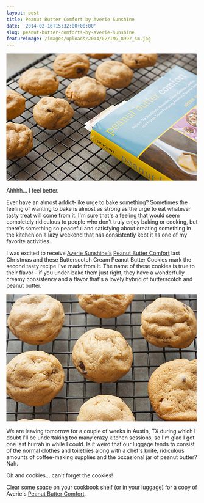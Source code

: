 ```yaml
---
layout: post
title: Peanut Butter Comfort by Averie Sunshine
date: '2014-02-16T15:32:00+00:00'
slug: peanut-butter-comforts-by-averie-sunshine
featureimage: /images/uploads/2014/02/IMG_8997_sm.jpg
---
```

<a href="/images/uploads/2014/02/IMG_8997_sm.jpg"><img src="/images/uploads/2014/02/IMG_8997_sm.jpg" alt="IMG_8997_sm" width="500" height="333" class="alignnone size-full wp-image-3029" /></a>

Ahhhh... I feel better.

Ever have an almost addict-like urge to bake something? Sometimes the feeling of wanting to bake is almost as strong as the urge to eat whatever tasty treat will come from it. I'm sure that's a feeling that would seem completely ridiculous to people who don't truly enjoy baking or cooking, but there's something so peaceful and satisfying about creating something in the kitchen on a lazy weekend that has consistently kept it as one of my favorite activities.

I was excited to receive <a href="http://www.averiecooks.com/about">Averie Sunshine's</a> <a href="http://www.amazon.com/Peanut-Butter-Comfort-Breakfasts-Featuring/dp/1620876213">Peanut Butter Comfort</a> last Christmas and these Butterscotch Cream Peanut Butter Cookies mark the second tasty recipe I've made from it. The name of these cookies is true to their flavor - if you under-bake them just right, they have a wonderfully creamy consistency and a flavor that's a lovely hybrid of butterscotch and peanut butter.

<a href="/images/uploads/2014/02/IMG_8996_sm.jpg"><img src="/images/uploads/2014/02/IMG_8996_sm.jpg" alt="IMG_8996_sm" width="500" height="333" class="alignnone size-full wp-image-3028" /></a>

We are leaving tomorrow for a couple of weeks in Austin, TX during which I doubt I'll be undertaking too many crazy kitchen sessions, so I'm glad I got one last hurrah in while I could. Is it weird that our luggage tends to consist of the normal clothes and toiletries along with a chef's knife, ridiculous amounts of coffee-making supplies and the occasional jar of peanut butter? Nah.

Oh and cookies... can't forget the cookies!

Clear some space on your cookbook shelf (or in your luggage) for a copy of Averie's <a href="http://www.amazon.com/Peanut-Butter-Comfort-Breakfasts-Featuring/dp/1620876213">Peanut Butter Comfort</a>.
